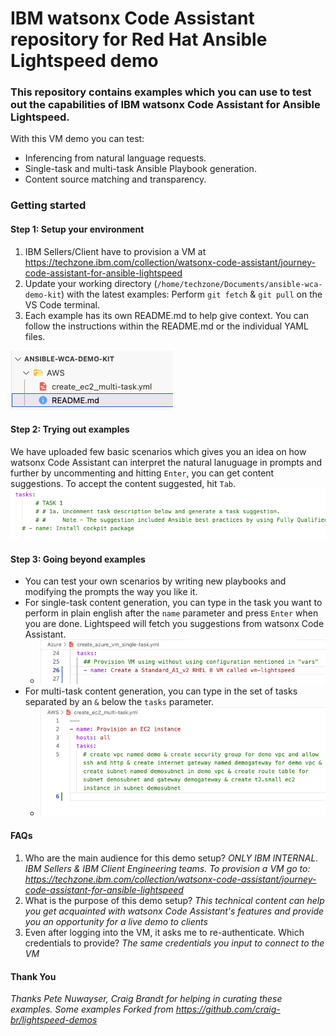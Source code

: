 # IBM watsonx Code Assistant repository for Red Hat Ansible Lightspeed demo

<h3>This repository contains examples which you can use to test out the capabilities of IBM watsonx Code Assistant for Ansible Lightspeed.</h3>

With this VM demo you can test:
- Inferencing from natural language requests.
- Single-task and multi-task Ansible Playbook generation.
- Content source matching and transparency.

<h3>Getting started</h3>  

<h4>Step 1: Setup your environment</h4>

1. IBM Sellers/Client have to provision a VM at https://techzone.ibm.com/collection/watsonx-code-assistant/journey-code-assistant-for-ansible-lightspeed
2. Update your working directory (`/home/techzone/Documents/ansible-wca-demo-kit`) with the latest examples: Perform `git fetch` & `git pull` on the VS Code terminal.
3. Each example has its own README.md to help give context. You can follow the instructions within the README.md or the individual YAML files.
<img title="Example README.md" src="/Images/Example-read-me.png">

<h4>Step 2: Trying out examples</h4>

We have uploaded few basic scenarios which gives you an idea on how watsonx Code Assistant can interpret the natural lanuguage in prompts and further by uncommenting and hitting `Enter`, you can get content suggestions. To accept the content suggested, hit `Tab`.
<img title="Example list" src="/Images/Example-uncomment.png">

<h4>Step 3: Going beyond examples</h4>

- You can test your own scenarios by writing new playbooks and modifying the prompts the way you like it.
- For single-task content generation, you can type in the task you want to perform in plain english after the `name` parameter and press `Enter` when you are done. Lightspeed will fetch you suggestions from watsonx Code Assistant.
  - <img title="Example list" src="/Images/Single-task.png">
- For multi-task content generation, you can type in the set of tasks separated by an `&` below the `tasks` parameter.
  - <img title="Example list" src="/Images/Multi-task.png">

#### FAQs

1. Who are the main audience for this demo setup? _ONLY IBM INTERNAL. IBM Sellers & IBM Client Engineering teams. To provision a VM go to: https://techzone.ibm.com/collection/watsonx-code-assistant/journey-code-assistant-for-ansible-lightspeed_
2. What is the purpose of this demo setup? _This technical content can help you get acquainted with watsonx Code Assistant's features and provide you an opportunity for a live demo to clients_
3. Even after logging into the VM, it asks me to re-authenticate. Which credentials to provide? _The same credentials you input to connect to the VM_

#### Thank You
_Thanks Pete Nuwayser, Craig Brandt for helping in curating these examples. Some examples _Forked from_ https://github.com/craig-br/lightspeed-demos_
